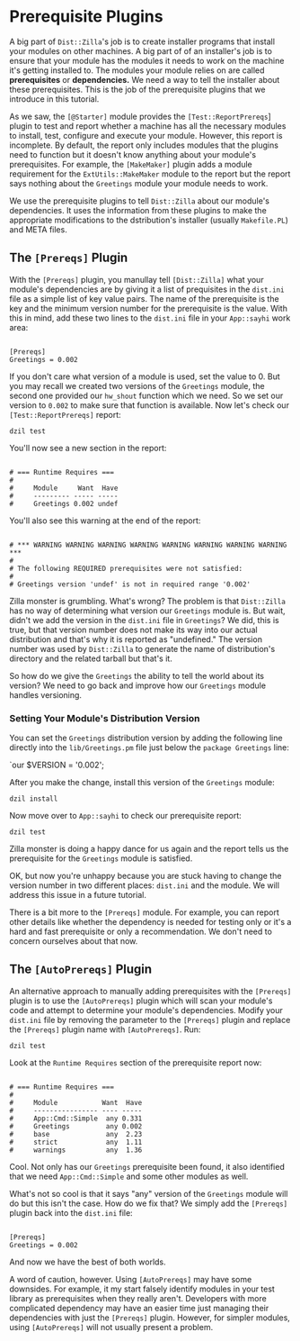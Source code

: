 # Prerequisite Plugins

A big part of `Dist::Zilla`'s job is to create installer programs that install
your modules on other machines. A big part of of an installer's job is to ensure
that your module has the modules it needs to work on the machine it's getting
installed to. The modules your module relies on are called **prerequisites** or
**dependencies.** We need a way to tell the installer about these prerequisites.
This is the job of the prerequisite plugins that we introduce in this tutorial.

As we saw, the `[@Starter]` module provides the `[Test::ReportPrereqs`] plugin
to test and report whether a machine has all the necessary modules to install,
test, configure and execute your module. However, this report is incomplete. By
default, the report only includes modules that the plugins need to function but
it doesn't know anything about your module's prerequisites. For example, the
`[MakeMaker]` plugin adds a module requirement for the `ExtUtils::MakeMaker`
module to the report but the report says nothing about the `Greetings` module
your module needs to work.

We use the prerequisite plugins to tell `Dist::Zilla` about our module's
dependencies. It uses the information from these plugins to make the appropriate
modifications to the dstribution's installer (usually `Makefile.PL`) and META
files.

## The `[Prereqs]` Plugin

With the `[Prereqs]` plugin, you manullay tell `[Dist::Zilla]` what your
module's dependencies are by giving it a list of prequisites in the `dist.ini`
file as a simple list of key value pairs. The name of the prerequisite is the
key and the minimum version number for the prerequisite is the value. With this
in mind, add these two lines to the `dist.ini` file in your `App::sayhi` work
area:

```

[Prereqs]
Greetings = 0.002

```

If you don't care what version of a module is used, set the value to 0. But you
may recall we created two versions of the `Greetings` module, the second one
provided our `hw_shout` function which we need. So we set our version to `0.002`
to make sure that function is available. Now let's check our
`[Test::ReportPrereqs]` report:

`dzil test`

You'll now see a new section in the report:

```

# === Runtime Requires ===
#
#     Module     Want  Have
#     --------- ----- -----
#     Greetings 0.002 undef

```

You'll also see this warning at the end of the report:

```

# *** WARNING WARNING WARNING WARNING WARNING WARNING WARNING WARNING ***
#
# The following REQUIRED prerequisites were not satisfied:
#
# Greetings version 'undef' is not in required range '0.002'

```

Zilla monster is grumbling. What's wrong? The problem is that `Dist::Zilla` has
no way of determining what version our `Greetings` module is. But wait, didn't
we add the version in the `dist.ini` file in `Greetings`? We did, this is true,
but that version number does not make its way into our actual distribution and
that's why it is reported as "undefined." The version number was used by
`Dist::Zilla` to generate the name of distribution's directory and the related
tarball but that's it.

So how do we give the `Greetings` the ability to tell the world about its
version? We need to go back and improve how our `Greetings` module handles
versioning.

### Setting Your Module's Distribution Version

You can set the `Greetings` distribution version by adding the following line
directly into the `lib/Greetings.pm` file just below the `package Greetings`
line:

`our $VERSION = '0.002';

After you make the change, install this version of the `Greetings` module:

`dzil install`

Now move over to `App::sayhi` to check our prerequisite report:

`dzil test`

Zilla monster is doing a happy dance for us again and the report tells us the
prerequisite for the `Greetings` module is satisfied.

OK, but now you're unhappy because you are stuck having to change the version
number in two different places: `dist.ini` and the module. We will address this
issue in a future tutorial.

There is a bit more to the `[Prereqs]` module. For example, you can report other
details like whether the dependency is needed for testing only or it's a hard
and fast prerequisite or only a recommendation. We don't need to concern
ourselves about that now.

## The `[AutoPrereqs]` Plugin

An alternative approach to manually adding prerequisites with the `[Prereqs]`
plugin is to use the `[AutoPrereqs]` plugin which will scan your module's code
and attempt to determine your module's dependencies. Modify your `dist.ini` file
by removing the parameter to the `[Prereqs]` plugin and replace the `[Prereqs]`
plugin name with `[AutoPrereqs]`. Run:

`dzil test`

Look at the `Runtime Requires` section of the prerequisite report now:

```

# === Runtime Requires ===
#
#     Module           Want  Have
#     ---------------- ---- -----
#     App::Cmd::Simple  any 0.331
#     Greetings         any 0.002
#     base              any  2.23
#     strict            any  1.11
#     warnings          any  1.36

```

Cool. Not only has our `Greetings` prerequisite been found, it also identified
that we need `App::Cmd::Simple` and some other modules as well.

What's not so cool is that it says "any" version of the `Greetings` module will
do but this isn't the case. How do we fix that? We simply add the `[Prereqs]`
plugin back into the `dist.ini` file:

```

[Prereqs]
Greetings = 0.002

```

And now we have the best of both worlds.

A word of caution, however. Using `[AutoPrereqs]` may have some downsides. For
example, it my start falsely identify modules in your test library as
prerequisites when they really aren't. Developers with more complicated
dependency may have an easier time just managing their dependencies with just
the `[Prereqs]` plugin. However, for simpler modules, using `[AutoPrereqs]` will
not usually present a problem.
